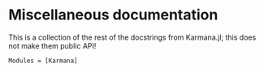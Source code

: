 # Miscellaneous documentation

This is a collection of the rest of the docstrings from Karmana.jl; this does not make them public API!

```@autodocs
Modules = [Karmana]
```
